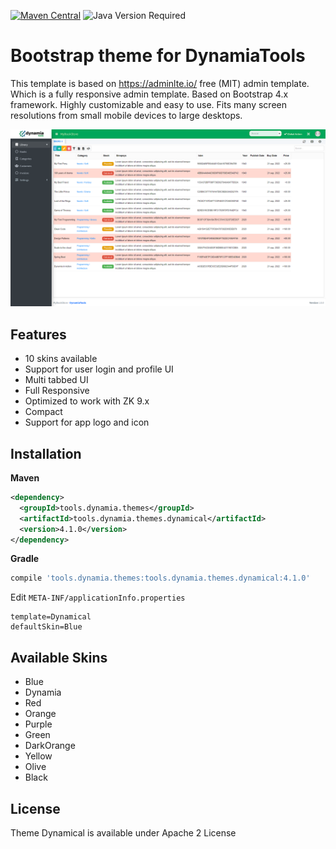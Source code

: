 [![Maven Central](https://img.shields.io/maven-central/v/tools.dynamia.themes/tools.dynamia.themes.dynamical.svg?label=Maven%20Central)](https://search.maven.org/search?q=g:%22tools.dynamia.themes%22%20AND%20a:%22tools.dynamia.themes.dynamical%22)
![Java Version Required](https://img.shields.io/badge/java-11+-blue)

# Bootstrap theme for DynamiaTools

This template is based on https://adminlte.io/ free (MIT) admin template. Which is a fully responsive admin template. Based on Bootstrap 4.x framework. Highly customizable and easy to use. Fits many screen resolutions from small mobile devices to large desktops. 

![Screenshot](https://github.com/dynamiatools/theme-dynamical/blob/master/screenshots/screenshot1.png?raw=true)

## Features
- 10 skins available
- Support for user login and profile UI
- Multi tabbed UI
- Full Responsive
- Optimized to work with ZK 9.x
- Compact
- Support for app logo and icon


## Installation

**Maven**
```xml
<dependency>
  <groupId>tools.dynamia.themes</groupId>
  <artifactId>tools.dynamia.themes.dynamical</artifactId>
  <version>4.1.0</version>
</dependency>
```

**Gradle**
```groovy
compile 'tools.dynamia.themes:tools.dynamia.themes.dynamical:4.1.0'
```

Edit ```META-INF/applicationInfo.properties```
```properties
template=Dynamical
defaultSkin=Blue
```

## Available Skins
- Blue
- Dynamia
- Red
- Orange
- Purple
- Green
- DarkOrange
- Yellow
- Olive
- Black

## License

Theme Dynamical is available under Apache 2 License
